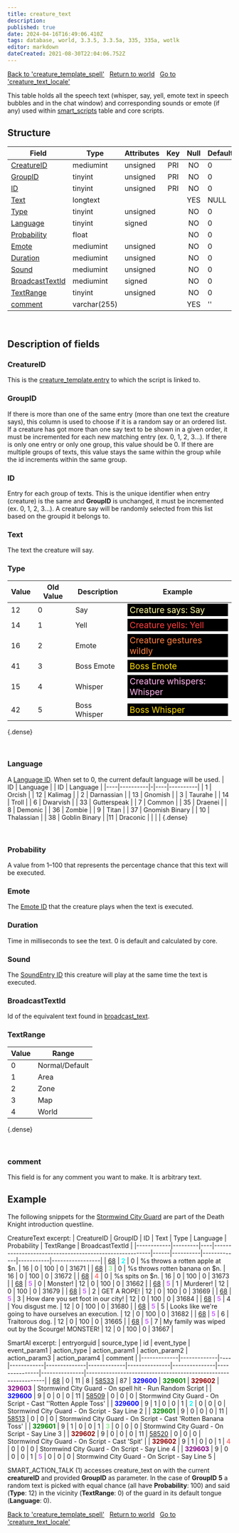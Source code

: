 ```yaml
---
title: creature_text
description: 
published: true
date: 2024-04-16T16:49:06.410Z
tags: database, world, 3.3.5, 3.3.5a, 335, 335a, wotlk
editor: markdown
dateCreated: 2021-08-30T22:04:06.752Z
---
```


<a href="https://trinitycore.info/en/database/335/world/creature_template_spell" class="mt-5 v-btn v-btn--depressed v-btn--flat v-btn--outlined theme--light v-size--default darkblue--text text--lighten-3"><span class="v-btn__content"><i aria-hidden="true" class="v-icon notranslate v-icon--left mdi mdi-arrow-left theme--light"></i><span>Back to 'creature_template_spell'</span></span></a>&nbsp;&nbsp;&nbsp;<a href="https://trinitycore.info/en/database/335/world/home" class="mt-5 v-btn v-btn--depressed v-btn--flat v-btn--outlined theme--light v-size--default darkblue--text text--lighten-3"><span class="v-btn__content"><i aria-hidden="true" class="v-icon notranslate v-icon--left mdi mdi-home-outline theme--light"></i><span>Return to world</span></span></a>&nbsp;&nbsp;&nbsp;<a href="https://trinitycore.info/en/database/335/world/creature_text_locale" class="mt-5 v-btn v-btn--depressed v-btn--flat v-btn--outlined theme--light v-size--default darkblue--text text--lighten-3"><span class="v-btn__content"><span>Go to 'creature_text_locale'</span><i aria-hidden="true" class="v-icon notranslate v-icon--right mdi mdi-arrow-right theme--light"></i></span></a>

This table holds all the speech text (whisper, say, yell, emote text in speech bubbles and in the chat window) and corresponding sounds or emote (if any) used within [smart_scripts](../world/smart_scripts) table and core scripts.

## Structure

| Field | Type | Attributes | Key | Null | Default | Extra | Comment |
| --- | --- | --- | :---: | :---: | --- | --- | --- |
| [CreatureID](#creatureid) | mediumint | unsigned | PRI | NO | 0 |  |  |
| [GroupID](#groupid) | tinyint | unsigned | PRI | NO | 0 |  |  |
| [ID](#id-alt) | tinyint | unsigned | PRI | NO | 0 |  |  |
| [Text](#text) | longtext |  |  | YES | NULL |  |  |
| [Type](#type) | tinyint | unsigned |  | NO | 0 |  |  |
| [Language](#language) | tinyint | signed |  | NO | 0 |  |  |
| [Probability](#probability) | float |  |  | NO | 0 |  |  |
| [Emote](#emote) | mediumint | unsigned |  | NO | 0 |  |  |
| [Duration](#duration) | mediumint | unsigned |  | NO | 0 |  |  |
| [Sound](#sound) | mediumint | unsigned |  | NO | 0 |  |  |
| [BroadcastTextId](#broadcasttextid) | mediumint | signed |  | NO | 0 |  |  |
| [TextRange](#textrange) | tinyint | unsigned |  | NO | 0 |  |  |
| [comment](#comment) | varchar(255) |  |  | YES | '' |  |  |
&nbsp;
## Description of fields

### CreatureID
This is the [creature_template.entry](../world/creature_template#entry) to which the script is linked to.
&nbsp;

### GroupID
If there is more than one of the same entry (more than one text the creature says), this column is used to choose if it is a random say or an ordered list. If a creature has got more than one say text to be shown in a given order, it must be incremented for each new matching entry (ex. 0, 1, 2, 3...). If there is only one entry or only one group, this value should be 0. If there are multiple groups of texts, this value stays the same within the group while the id increments within the same group.
&nbsp;

### ID <!-- {#id-alt} -->
Entry for each group of texts. This is the unique identifier when entry (creature) is the same and **GroupID** is unchanged, it must be incremented (ex. 0, 1, 2, 3...). A creature say will be randomly selected from this list based on the groupid it belongs to.
&nbsp;

### Text
The text the creature will say.
&nbsp;

### Type
| Value | Old Value | Description | Example |
|-------|-----------|-------------|---------|
| 12 | 0 | Say | <div style="font-size:larger; color:#fffb9f; background-color:#000; padding:2px 5px;">Creature says: Say</div> |
| 14 | 1 | Yell | <div style="font-size:larger; color:#ff3f40; background-color:#000; padding:2px 5px;">Creature yells: Yell</div> |
| 16 | 2 | Emote | <div style="font-size:larger; color:#ff8040; background-color:#000; padding:2px 5px;">Creature gestures wildly</div> |
| 41 | 3 | Boss Emote | <div style="font-size:larger; color:#ffdd00; background-color:#000; padding:2px 5px;">Boss Emote</div> |
| 15 | 4 | Whisper | <div style="font-size:larger; color:#ffb2eb ; background-color:#000; padding:2px 5px;">Creature whispers: Whisper</div> |
| 42 | 5 | Boss Whisper | <div style="font-size:larger; color:#ffdd00; background-color:black; padding:2px 5px;">Boss Whisper</div> |
{.dense}

&nbsp;

### Language
A [Language ID](/files/DBC/335/languages#id). When set to 0, the current default language will be used.
| ID | Language | | ID | Language |
|----|----------|-|----|----------|
| 1 | Orcish | | 12 | Kalimag |
| 2 | Darnassian | |  13 | Gnomish |
| 3 | Taurahe | |  14 | Troll |
| 6 | Dwarvish | |  33 | Gutterspeak |
| 7 | Common | |  35 | Draenei |
| 8 | Demonic | |  36 | Zombie |
| 9 | Titan | |  37 | Gnomish Binary |
| 10 | Thalassian | |  38 | Goblin Binary |
|11 | Draconic | |   |  |
{.dense}

&nbsp;

### Probability
A value from 1&ndash;100 that represents the percentage chance that this text will be executed.
&nbsp;

### Emote
The [Emote ID](/files/DBC/335/emotes#id) that the creature plays when the text is executed.
&nbsp;

### Duration
Time in milliseconds to see the text. 0 is default and calculated by core.
&nbsp;

### Sound
The [SoundEntry ID](/files/DBC/335/soundentries#id) this creature will play at the same time the text is executed.
&nbsp;

### BroadcastTextId
Id of the equivalent text found in [broadcast_text](../world/broadcast_text#ID).
&nbsp;

### TextRange
| Value | Range |
|-------|-------|
| 0 | Normal/Default |
| 1 | Area |
| 2 | Zone |
| 3 | Map |
| 4 | World |
{.dense}

&nbsp;

### comment
This field is for any comment you want to make. It is arbitrary text.
&nbsp;

## Example
The following snippets for the [Stormwind City Guard](https://aowow.trinitycore.info/?npc=68) are part of the Death Knight introduction questline.

CreatureText excerpt:
| CreatureID | GroupID | ID | Text                                                   | Type | Language | Probability | TextRange | BroadcastTextId |
|------------|---------|----|--------------------------------------------------------|------|----------|-------------|-----------|-----------------|
|         [68](https://aowow.trinitycore.info/?npc=68) |       <span style="color:cyan;">**2**</span> |  0 | %s throws a rotten apple at $n.                        |   16 |        0 |         100 |         0 |           31671 |
|         [68](https://aowow.trinitycore.info/?npc=68) |       <span style="color:lightgreen;">**3**</span> |  0 | %s throws rotten banana on $n.                         |   16 |        0 |         100 |         0 |           31672 |
|         [68](https://aowow.trinitycore.info/?npc=68) |       <span style="color:#F77;">**4**</span> |  0 | %s spits on $n.                                        |   16 |        0 |         100 |         0 |           31673 |
|         [68](https://aowow.trinitycore.info/?npc=68) |       <span style="color:#C6F;">**5**</span> |  0 | Monster!                                               |   12 |        0 |         100 |         0 |           31662 |
|         [68](https://aowow.trinitycore.info/?npc=68) |       <span style="color:#C6F;">**5**</span> |  1 | Murderer!                                              |   12 |        0 |         100 |         0 |           31679 |
|         [68](https://aowow.trinitycore.info/?npc=68) |       <span style="color:#C6F;">**5**</span> |  2 | GET A ROPE!                                            |   12 |        0 |         100 |         0 |           31669 |
|         [68](https://aowow.trinitycore.info/?npc=68) |       <span style="color:#C6F;">**5**</span> |  3 | How dare you set foot in our city!                     |   12 |        0 |         100 |         0 |           31684 |
|         [68](https://aowow.trinitycore.info/?npc=68) |       <span style="color:#C6F;">**5**</span> |  4 | You disgust me.                                        |   12 |        0 |         100 |         0 |           31680 |
|         [68](https://aowow.trinitycore.info/?npc=68) |       <span style="color:#C6F;">**5**</span> |  5 | Looks like we're going to have ourselves an execution. |   12 |        0 |         100 |         0 |           31682 |
|         [68](https://aowow.trinitycore.info/?npc=68) |       <span style="color:#C6F;">**5**</span> |  6 | Traitorous dog.                                        |   12 |        0 |         100 |         0 |           31665 |
|         [68](https://aowow.trinitycore.info/?npc=68) |       <span style="color:#C6F;">**5**</span> |  7 | My family was wiped out by the Scourge! MONSTER!       |   12 |        0 |         100 |         0 |           31667 |

SmartAI excerpt:
| entryorguid | source_type | id | event_type | event_param1 | action_type | action_param1 | action_param2 | action_param3 | action_param4 | comment                                                       |
|-------------|-------------|----|------------|--------------|-------------|---------------|---------------|---------------|---------------|---------------------------------------------------------------|
|          [68](https://aowow.trinitycore.info/?npc=68) |           0 | 11 |          8 |        [58533](https://aowow.trinitycore.info/?spell=58533) |          87 |        <span style="color:blue;">**329600**</span> |        <span style="color:green;">**329601**</span> |        <span style="color:darkred;">**329602**</span> |        <span style="color:purple;">**329603**</span> | Stormwind City Guard - On spell hit - Run Random Script       |
|      <span style="color:blue;">**329600**</span> |           9 |  0 |          0 |            0 |          11 |         [58509](https://aowow.trinitycore.info/?spell=58509) |             0 |             0 |             0 | Stormwind City Guard - On Script - Cast ''Rotten Apple Toss'  |
|      <span style="color:blue;">**329600**</span> |           9 |  1 |          0 |            0 |           1 |             <span style="color:cyan;">**2**</span> |             0 |             0 |             0 | Stormwind City Guard - On Script - Say Line 2                 |
|      <span style="color:green;">**329601**</span> |           9 |  0 |          0 |            0 |          11 |         [58513](https://aowow.trinitycore.info/?spell=58513) |             0 |             0 |             0 | Stormwind City Guard - On Script - Cast 'Rotten Banana Toss'  |
|      <span style="color:green;">**329601**</span> |           9 |  1 |          0 |            0 |           1 |             <span style="color:lightgreen;">**3**</span> |             0 |             0 |             0 | Stormwind City Guard - On Script - Say Line 3                 |
|      <span style="color:darkred;">**329602**</span> |           9 |  0 |          0 |            0 |          11 |         [58520](https://aowow.trinitycore.info/?spell=58520) |             0 |             0 |             0 | Stormwind City Guard - On Script - Cast 'Spit'                |
|      <span style="color:darkred;">**329602**</span> |           9 |  1 |          0 |            0 |           1 |             <span style="color:#F77;">**4**</span> |             0 |             0 |             0 | Stormwind City Guard - On Script - Say Line 4                 |
|      <span style="color:purple;">**329603**</span> |           9 |  0 |          0 |            0 |           1 |             <span style="color:#C6F;">**5**</span> |             0 |             0 |             0 | Stormwind City Guard - On Script - Say Line 5                 |

SMART_ACTION_TALK (1) accesses creature_text on with the current **creatureID** and provided **GroupID** as parameter.
In the case of **GroupID** **5** a random text is picked with equal chance (all have **Probability**: 100) and said (**Type**: 12) in the vicinity (**TextRange**: 0) of the guard in its default tongue (**Language**: 0).


<a href="https://trinitycore.info/en/database/335/world/creature_template_spell" class="mt-5 v-btn v-btn--depressed v-btn--flat v-btn--outlined theme--light v-size--default darkblue--text text--lighten-3"><span class="v-btn__content"><i aria-hidden="true" class="v-icon notranslate v-icon--left mdi mdi-arrow-left theme--light"></i><span>Back to 'creature_template_spell'</span></span></a>&nbsp;&nbsp;&nbsp;<a href="https://trinitycore.info/en/database/335/world/home" class="mt-5 v-btn v-btn--depressed v-btn--flat v-btn--outlined theme--light v-size--default darkblue--text text--lighten-3"><span class="v-btn__content"><i aria-hidden="true" class="v-icon notranslate v-icon--left mdi mdi-home-outline theme--light"></i><span>Return to world</span></span></a>&nbsp;&nbsp;&nbsp;<a href="https://trinitycore.info/en/database/335/world/creature_text_locale" class="mt-5 v-btn v-btn--depressed v-btn--flat v-btn--outlined theme--light v-size--default darkblue--text text--lighten-3"><span class="v-btn__content"><span>Go to 'creature_text_locale'</span><i aria-hidden="true" class="v-icon notranslate v-icon--right mdi mdi-arrow-right theme--light"></i></span></a>
